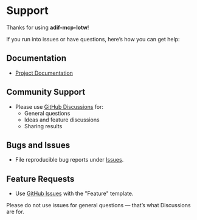 # Support

Thanks for using **adif-mcp-lotw**!

If you run into issues or have questions, here’s how you can get help:

## Documentation
- [Project Documentation](https://ki7mt.github.io/adif-mcp-lotw/)

## Community Support
- Please use [GitHub Discussions](https://github.com/KI7MT/adif-mcp-lotw/discussions) for:
  - General questions
  - Ideas and feature discussions
  - Sharing results

## Bugs and Issues
- File reproducible bug reports under [Issues](https://github.com/KI7MT/adif-mcp-lotw/issues).

## Feature Requests
- Use [GitHub Issues](https://github.com/KI7MT/adif-mcp-lotw/issues) with the "Feature" template.

Please do not use issues for general questions — that’s what Discussions are for.
